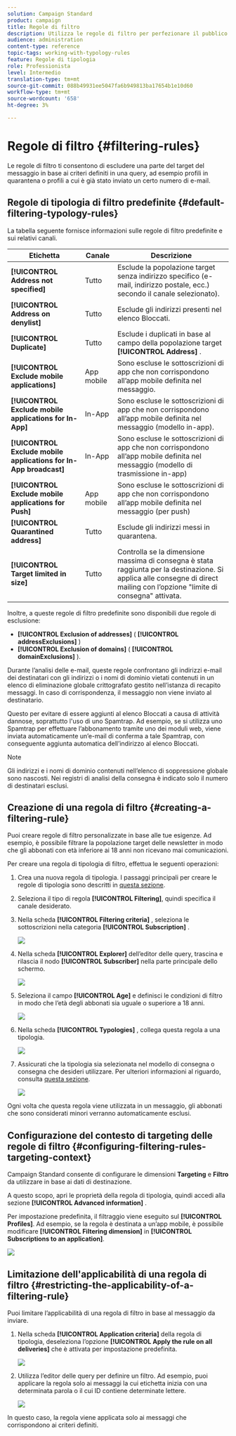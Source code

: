 ```yaml
---
solution: Campaign Standard
product: campaign
title: Regole di filtro
description: Utilizza le regole di filtro per perfezionare il pubblico dei messaggi.
audience: administration
content-type: reference
topic-tags: working-with-typology-rules
feature: Regole di tipologia
role: Professionista
level: Intermedio
translation-type: tm+mt
source-git-commit: 088b49931ee5047fa6b949813ba17654b1e10d60
workflow-type: tm+mt
source-wordcount: '658'
ht-degree: 3%

---
```



# Regole di filtro {#filtering-rules}

Le regole di filtro ti consentono di escludere una parte del target del messaggio in base ai criteri definiti in una query, ad esempio profili in quarantena o profili a cui è già stato inviato un certo numero di e-mail.

## Regole di tipologia di filtro predefinite {#default-filtering-typology-rules}

La tabella seguente fornisce informazioni sulle regole di filtro predefinite e sui relativi canali.

| Etichetta | Canale | Descrizione |
---------|----------|---------
| **[!UICONTROL Address not specified]** | Tutto | Esclude la popolazione target senza indirizzo specifico (e-mail, indirizzo postale, ecc.) secondo il canale selezionato). |
| **[!UICONTROL Address on denylist]** | Tutto | Esclude gli indirizzi presenti nel elenco Bloccati. |
| **[!UICONTROL Duplicate]** | Tutto | Esclude i duplicati in base al campo della popolazione target **[!UICONTROL Address]** . |
| **[!UICONTROL Exclude mobile applications]** | App mobile | Sono escluse le sottoscrizioni di app che non corrispondono all’app mobile definita nel messaggio. |
| **[!UICONTROL Exclude mobile applications for In-App]** | In-App | Sono escluse le sottoscrizioni di app che non corrispondono all’app mobile definita nel messaggio (modello in-app). |
| **[!UICONTROL Exclude mobile applications for In-App broadcast]** | In-App | Sono escluse le sottoscrizioni di app che non corrispondono all’app mobile definita nel messaggio (modello di trasmissione in-app) |
| **[!UICONTROL Exclude mobile applications for Push]** | App mobile | Sono escluse le sottoscrizioni di app che non corrispondono all’app mobile definita nel messaggio (per push) |
| **[!UICONTROL Quarantined address]** | Tutto | Esclude gli indirizzi messi in quarantena. |
| **[!UICONTROL Target limited in size]** | Tutto | Controlla se la dimensione massima di consegna è stata raggiunta per la destinazione. Si applica alle consegne di direct mailing con l’opzione &quot;limite di consegna&quot; attivata. |

Inoltre, a queste regole di filtro predefinite sono disponibili due regole di esclusione:

* **[!UICONTROL Exclusion of addresses]** ( **[!UICONTROL addressExclusions]** )
* **[!UICONTROL Exclusion of domains]** ( **[!UICONTROL domainExclusions]** ).

Durante l’analisi delle e-mail, queste regole confrontano gli indirizzi e-mail dei destinatari con gli indirizzi o i nomi di dominio vietati contenuti in un elenco di eliminazione globale crittografato gestito nell’istanza di recapito messaggi. In caso di corrispondenza, il messaggio non viene inviato al destinatario.

Questo per evitare di essere aggiunti al elenco Bloccati a causa di attività dannose, soprattutto l&#39;uso di uno Spamtrap. Ad esempio, se si utilizza uno Spamtrap per effettuare l’abbonamento tramite uno dei moduli web, viene inviata automaticamente un’e-mail di conferma a tale Spamtrap, con conseguente aggiunta automatica dell’indirizzo al elenco Bloccati.

>[!NOTE]
>
>Gli indirizzi e i nomi di dominio contenuti nell’elenco di soppressione globale sono nascosti. Nei registri di analisi della consegna è indicato solo il numero di destinatari esclusi.

## Creazione di una regola di filtro {#creating-a-filtering-rule}

Puoi creare regole di filtro personalizzate in base alle tue esigenze. Ad esempio, è possibile filtrare la popolazione target delle newsletter in modo che gli abbonati con età inferiore ai 18 anni non ricevano mai comunicazioni.

Per creare una regola di tipologia di filtro, effettua le seguenti operazioni:

1. Crea una nuova regola di tipologia. I passaggi principali per creare le regole di tipologia sono descritti in [questa sezione](../../sending/using/managing-typology-rules.md).

1. Seleziona il tipo di regola **[!UICONTROL Filtering]**, quindi specifica il canale desiderato.

1. Nella scheda **[!UICONTROL Filtering criteria]** , seleziona le sottoscrizioni nella categoria **[!UICONTROL Subscription]** .

   ![](assets/typology_create-rule-subscription.png)

1. Nella scheda **[!UICONTROL Explorer]** dell’editor delle query, trascina e rilascia il nodo **[!UICONTROL Subscriber]** nella parte principale dello schermo.

   ![](assets/typology_create-rule-subscriber.png)

1. Seleziona il campo **[!UICONTROL Age]** e definisci le condizioni di filtro in modo che l’età degli abbonati sia uguale o superiore a 18 anni.

   ![](assets/typology_create-rule-age.png)

1. Nella scheda **[!UICONTROL Typologies]** , collega questa regola a una tipologia.

   ![](assets/typology_create-rule-typology.png)

1. Assicurati che la tipologia sia selezionata nel modello di consegna o consegna che desideri utilizzare. Per ulteriori informazioni al riguardo, consulta [questa sezione](../../sending/using/managing-typologies.md#applying-typologies-to-messages).

   ![](assets/typology_template.png)

Ogni volta che questa regola viene utilizzata in un messaggio, gli abbonati che sono considerati minori verranno automaticamente esclusi.

## Configurazione del contesto di targeting delle regole di filtro {#configuring-filtering-rules-targeting-context}

Campaign Standard consente di configurare le dimensioni **Targeting** e **Filtro** da utilizzare in base ai dati di destinazione.

A questo scopo, apri le proprietà della regola di tipologia, quindi accedi alla sezione **[!UICONTROL Advanced information]** .

Per impostazione predefinita, il filtraggio viene eseguito sul **[!UICONTROL Profiles]**. Ad esempio, se la regola è destinata a un’app mobile, è possibile modificare **[!UICONTROL Filtering dimension]** in **[!UICONTROL Subscriptions to an application]**.

![](assets/typology_rule-order_2.png)

## Limitazione dell&#39;applicabilità di una regola di filtro {#restricting-the-applicability-of-a-filtering-rule}

Puoi limitare l’applicabilità di una regola di filtro in base al messaggio da inviare.

1. Nella scheda **[!UICONTROL Application criteria]** della regola di tipologia, deseleziona l’opzione **[!UICONTROL Apply the rule on all deliveries]** che è attivata per impostazione predefinita.

   ![](assets/typology_limit.png)

1. Utilizza l’editor delle query per definire un filtro. Ad esempio, puoi applicare la regola solo ai messaggi la cui etichetta inizia con una determinata parola o il cui ID contiene determinate lettere.

   ![](assets/typology_limit-rule.png)

In questo caso, la regola viene applicata solo ai messaggi che corrispondono ai criteri definiti.
